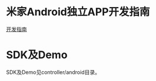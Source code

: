 # 米家Android独立APP开发指南
[开发指南](https://iot.mi.com/new/guide.html?file=06-%E7%8B%AC%E7%AB%8BAPP%E5%BC%80%E5%8F%91%E6%8C%87%E5%8D%97/01-Android%E5%BC%80%E5%8F%91%E6%8C%87%E5%8D%97/01-SDK%E4%BD%BF%E7%94%A8%E8%AF%B4%E6%98%8E)

# SDK及Demo
SDK及Demo见controller/android目录。
